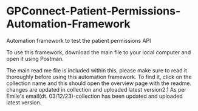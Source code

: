 # GPConnect-Patient-Permissions-Automation-Framework
Automation framework to test the patient permissions API

To use this framework, download the main file to your local computer and open it using Postman.

The main read me file is included within this, please make sure to read it thoroughly before using this automation framework. To find it, click on the collection name and this should open the overview page with the readme.
changes are updated in collection and uploaded latest version2.1
As per Emile's email(dt. 03/12/23)-collection has been updated and uploaded latest version.
